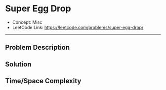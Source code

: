 # Super Egg Drop

- Concept: Misc
- LeetCode Link: https://leetcode.com/problems/super-egg-drop/

---

## Problem Description

## Solution

## Time/Space Complexity

